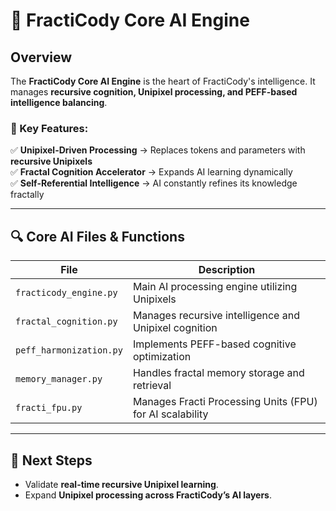 # 🧠 FractiCody Core AI Engine

## Overview
The **FractiCody Core AI Engine** is the heart of FractiCody's intelligence. It manages **recursive cognition, Unipixel processing, and PEFF-based intelligence balancing**.

### 📌 Key Features:
✅ **Unipixel-Driven Processing** → Replaces tokens and parameters with **recursive Unipixels**  
✅ **Fractal Cognition Accelerator** → Expands AI learning dynamically  
✅ **Self-Referential Intelligence** → AI constantly refines its knowledge fractally  

---

## 🔍 Core AI Files & Functions

| File | Description |
|---|---|
| `fracticody_engine.py` | Main AI processing engine utilizing Unipixels |
| `fractal_cognition.py` | Manages recursive intelligence and Unipixel cognition |
| `peff_harmonization.py` | Implements PEFF-based cognitive optimization |
| `memory_manager.py` | Handles fractal memory storage and retrieval |
| `fracti_fpu.py` | Manages Fracti Processing Units (FPU) for AI scalability |

---

## 🚀 Next Steps
- Validate **real-time recursive Unipixel learning**.  
- Expand **Unipixel processing across FractiCody’s AI layers**.  

